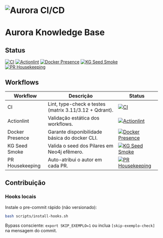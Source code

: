# ![Aurora CI/CD](https://github.com/Aurora-AI/Aurora-Plataform/actions/workflows/aurora-ci-cd.yml/badge.svg)

# Aurora Knowledge Base

## Status

[![CI](https://github.com/Aurora-AI/Aurora-Plataform/actions/workflows/ci.yml/badge.svg)](https://github.com/Aurora-AI/Aurora-Plataform/actions/workflows/ci.yml)
[![Actionlint](https://github.com/Aurora-AI/Aurora-Plataform/actions/workflows/actionlint.yml/badge.svg)](https://github.com/Aurora-AI/Aurora-Plataform/actions/workflows/actionlint.yml)
[![Docker Presence](https://github.com/Aurora-AI/Aurora-Plataform/actions/workflows/docker-presence.yml/badge.svg)](https://github.com/Aurora-AI/Aurora-Plataform/actions/workflows/docker-presence.yml)
[![KG Seed Smoke](https://github.com/Aurora-AI/Aurora-Plataform/actions/workflows/kg-seed-smoke.yml/badge.svg)](https://github.com/Aurora-AI/Aurora-Plataform/actions/workflows/kg-seed-smoke.yml)
[![PR Housekeeping](https://github.com/Aurora-AI/Aurora-Plataform/actions/workflows/pr-housekeeping.yml/badge.svg)](https://github.com/Aurora-AI/Aurora-Plataform/actions/workflows/pr-housekeeping.yml)

## Workflows

| Workflow        | Descrição                                              | Status                                                                                                                                                                                                   |
| --------------- | ------------------------------------------------------ | -------------------------------------------------------------------------------------------------------------------------------------------------------------------------------------------------------- |
| CI              | Lint, type-check e testes (matrix 3.11/3.12 + Qdrant). | [![CI](https://github.com/Aurora-AI/Aurora-Plataform/actions/workflows/ci.yml/badge.svg)](https://github.com/Aurora-AI/Aurora-Plataform/actions/workflows/ci.yml)                                        |
| Actionlint      | Validação estática dos workflows.                      | [![Actionlint](https://github.com/Aurora-AI/Aurora-Plataform/actions/workflows/actionlint.yml/badge.svg)](https://github.com/Aurora-AI/Aurora-Plataform/actions/workflows/actionlint.yml)                |
| Docker Presence | Garante disponibilidade básica do docker CLI.          | [![Docker Presence](https://github.com/Aurora-AI/Aurora-Plataform/actions/workflows/docker-presence.yml/badge.svg)](https://github.com/Aurora-AI/Aurora-Plataform/actions/workflows/docker-presence.yml) |
| KG Seed Smoke   | Valida o seed dos Pilares em Neo4j efêmero.            | [![KG Seed Smoke](https://github.com/Aurora-AI/Aurora-Plataform/actions/workflows/kg-seed-smoke.yml/badge.svg)](https://github.com/Aurora-AI/Aurora-Plataform/actions/workflows/kg-seed-smoke.yml)       |
| PR Housekeeping | Auto-atribui o autor em cada PR.                       | [![PR Housekeeping](https://github.com/Aurora-AI/Aurora-Plataform/actions/workflows/pr-housekeeping.yml/badge.svg)](https://github.com/Aurora-AI/Aurora-Plataform/actions/workflows/pr-housekeeping.yml) |

## Contribuição

### Hooks locais

Instale o pre-commit rápido (não versionado):

```bash
bash scripts/install-hooks.sh
```

Bypass consciente: `export SKIP_EXEMPLO=1` ou inclua `[skip-exemplo-check]` na mensagem do commit.
